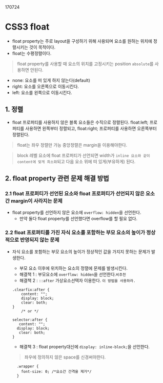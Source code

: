 170724

# CSS3 float
- float property는 주로 layout을 구성하기 위해 사용되며 요소를 원하는 위치에 정렬시키는 것이 목적이다.
- float는 수평정렬이다.

> float property를 사용할 때 요소의 위치를 고정시키는 position `absolute`를 사용하면 안된다.

- none: 요소를 떠 있게 하지 않는다(default)
- right: 요소를 오른쪽으로 이동시킨다.
- left: 요소를 왼쪽으로 이동시킨다.

## 1. 정렬
- float 프로퍼티를 사용하지 않은 블록 요소들은 수직으로 정렬된다. float:left; 프로퍼티를 사용하면 왼쪽부터 정렬되고, float:right; 프로퍼티를 사용하면 오른쪽부터 정렬된다.

> float는 좌우 정렬만 가능 중앙정렬은 margin을 이용해야한다.

> block 레벨 요소에 float 프로퍼티가 선언되면 width가 `inline 요소와 같이 content에 맞게 최소화`되고 다음 요소 위에 떠 있게(부유하게) 된다.

## 2. float property 관련 문제 해결 방법

### 2.1 float 프로퍼티가 선언된 요소와 float 프로퍼티가 선언되지 않은 요소간 margin이 사라지는 문제
- float property를 선언하지 않은 요소에 `overflow: hidden`을 선언한다.
  - 만약 둘다 float property를 선언했다면 overflow를 할 필요 없다.

### 2.2 float 프로퍼티를 가진 자식 요소를 포함하는 부모 요소의 높이가 정상적으로 반영되지 않는 문제

- 자식 요소를 포함하는 부모 요소의 높이가 정상적인 값을 가지지 못하는 문제가 발생한다.
  - 부모 요소 이후에 위치하는 요소의 정렬에 문제를 발생시킨다.
  - 해결책 1 : 부모요소에 `overflow: hidden`을 선언한다.`비추천`
  - 해결책 2 : `::after` 가상요소선택자 이용한다. `이 방법을 사용하라.`
  ```
  .clearfix:after {
      content: "";
      display: block;
      clear: both;
  }
      /* or */

  selector:after {
     content: "";
    display: block;
     clear: both;
  }
  ```

  - 해결책 3 : float property대신에 `display: inline-block;`을 선언한다.
  > 좌우에 정의하지 않은 space를 신경써야한다.
  ```
    .wrapper {
      font-size: 0; /*요소간 간격을 제거*/
    }
  ```